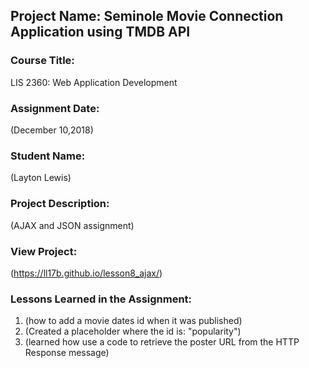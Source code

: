 ## Project Name:  Seminole Movie Connection Application using TMDB API

### Course Title:
LIS 2360:  Web Application Development

### Assignment Date:  
(December 10,2018)

### Student Name:  
(Layton Lewis)

### Project Description:
(AJAX and JSON assignment)

### View Project:
(https://ll17b.github.io/lesson8_ajax/) 

### Lessons Learned in the Assignment:

1. (how to add a movie dates id when it was published)
2. (Created a placeholder where the id is:  "popularity")
3. (learned how use a code to retrieve the poster URL from the HTTP Response message)